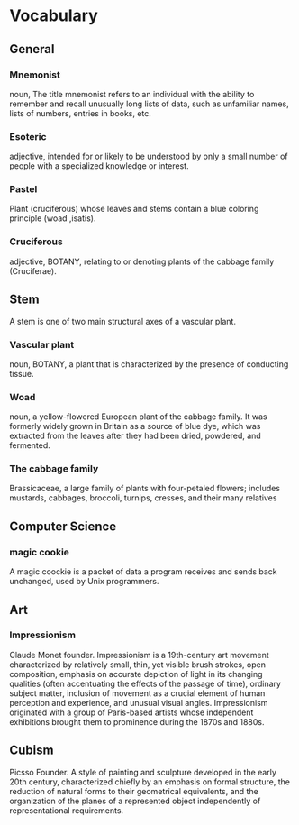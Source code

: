 # Vocabulary

## General

### Mnemonist

noun, The title mnemonist refers to an individual with the ability to remember and recall unusually long lists of data, such as unfamiliar names, lists of numbers, entries in books, etc.

### Esoteric

adjective, intended for or likely to be understood by only a small number of people with a specialized knowledge or interest.

### Pastel 

Plant (cruciferous) whose leaves and stems contain a blue coloring principle (woad ,isatis).

### Cruciferous

adjective, BOTANY, relating to or denoting plants of the cabbage family (Cruciferae).

## Stem

A stem is one of two main structural axes of a vascular plant.

### Vascular plant

noun, BOTANY, a plant that is characterized by the presence of conducting tissue.

### Woad

noun, a yellow-flowered European plant of the cabbage family. It was formerly widely grown in Britain as a source of blue dye, which was extracted from the leaves after they had been dried, powdered, and fermented.

### The cabbage family

Brassicaceae, a large family of plants with four-petaled flowers; includes mustards, cabbages, broccoli, turnips, cresses, and their many relatives


## Computer Science

### magic cookie

A magic coockie is a packet of data a program receives and sends back unchanged, used by Unix programmers.

## Art

### Impressionism

Claude Monet founder. Impressionism is a 19th-century art movement characterized by relatively small, thin, yet visible brush strokes, open composition, emphasis on accurate depiction of light in its changing qualities (often accentuating the effects of the passage of time), ordinary subject matter, inclusion of movement as a crucial element of human perception and experience, and unusual visual angles. Impressionism originated with a group of Paris-based artists whose independent exhibitions brought them to prominence during the 1870s and 1880s.

## Cubism

Picsso Founder. A style of painting and sculpture developed in the early 20th century, characterized chiefly by an emphasis on formal structure, the reduction of natural forms to their geometrical equivalents, and the organization of the planes of a represented object independently of representational requirements.



